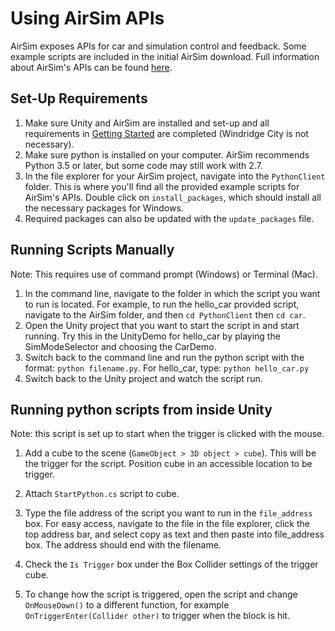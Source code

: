 # Using AirSim APIs
AirSim exposes APIs for car and simulation control and feedback. Some example scripts are included in the initial AirSim download. Full information about AirSim's APIs can be found [here](https://github.com/Microsoft/AirSim/blob/master/docs/apis.md).

## Set-Up Requirements

1. Make sure Unity and AirSim are installed and set-up and all requirements in [Getting Started](https://github.com/p-misner/VirtualRealityDrivingSim/blob/master/README.md) are completed (Windridge City is not necessary).
2. Make sure python is installed on your computer. AirSim recommends Python 3.5 or later, but some code may still work with 2.7.
3. In the file explorer for your AirSim project, navigate into the `PythonClient` folder. This is where you'll find all the provided example scripts for AirSim's APIs. Double click on `install_packages`, which should install all the necessary packages for Windows.
4. Required packages can also be updated with the `update_packages` file. 

## Running Scripts Manually
Note: This requires use of command prompt (Windows) or Terminal (Mac).

1. In the command line, navigate to the folder in which the script you want to run is located. For example, to run the hello_car provided script, navigate to the AirSim folder, and then `cd PythonClient` then `cd car`.
2. Open the Unity project that you want to start the script in and start running. Try this in the UnityDemo for hello_car by playing the SimModeSelector and choosing the CarDemo. 
3. Switch back to the command line and run the python script with the format: `python filename.py`. For hello_car, type: `python hello_car.py`
4. Switch back to the Unity project and watch the script run. 


## Running python scripts from inside Unity
Note: this script is set up to start when the trigger is clicked with the mouse. 

1. Add a cube to the scene (`GameObject > 3D object > cube`). This will be the trigger for the script. Position cube in an accessible location to be trigger.

2. Attach `StartPython.cs` script to cube. 

3. Type the file address of the script you want to run in the `file_address` box. For easy access, navigate to the file in the file explorer, click the top address bar, and select copy as text and then paste into file_address box. The address should end with the filename.

4. Check the `Is Trigger` box under the Box Collider settings of the trigger cube.

5. To change how the script is triggered, open the script and change `OnMouseDown()` to a different function, for example ` OnTriggerEnter(Collider other)` to trigger when the block is hit. 


